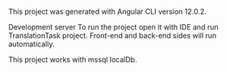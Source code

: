 This project was generated with Angular CLI version 12.0.2.

Development server
To run the project open it with IDE and run TranslationTask project. Front-end and back-end sides will run automatically.

This project works with mssql localDb.